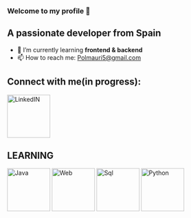 ### Welcome to my profile 👋
## A passionate developer from Spain

- 🌱 I’m currently learning **frontend & backend**
- 📫 How to reach me: Polmauri5@gmail.com

## Connect with me(in progress):
<a href="https://www.linkedin.com/">
  <img src="https://cdn-icons-png.flaticon.com/512/174/174857.png" alt="LinkedIN" width="100px"/>
</a>

## LEARNING
<div>
  <a>
    <img src="https://1000marcas.net/wp-content/uploads/2020/11/Java-logo.png" alt="Java" width="100px"/>
  </a>
  <a>
    <img src="https://www.freepnglogos.com/uploads/html5-logo-png/html5-logo-devextreme-multi-purpose-controls-html-javascript-3.png" alt="Web" width="100px"/>
  </a>
  <a>
    <img src="https://1000marcas.net/wp-content/uploads/2020/11/MySQL-logo.png" alt="Sql" width="100px"/>
  </a>
  <a>
    <img src="https://logos-world.net/wp-content/uploads/2021/10/Python-Symbol.png" alt="Python" width="100px"/>
  </a>
</div>


